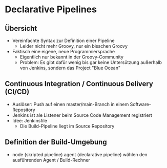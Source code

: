 # Declarative Pipelines

## Übersicht 

* Vereinfachte Syntax zur Definition einer Pipeline
  * Leider nicht mehr Groovy, nur ein bisschen Groovy
* Faktisch eine eigene, neue Programmiersprache
  * Eigentlich nur bekannt in der Groovy-Community
  * Problem: Es gibt dafür wenig bis gar keine Untersützung außerhalb von Jenkins, sondern das Project "Blue Ocean"

## Continuous Integration / Continuous Delivery (CI/CD)

* Auslöser: Push auf einen master/main-Branch in einem Software-Repository
* Jenkins ist ale Listener beim Source Code Management registriert
* Idee: Jenkinsfile
  * Die Build-Pipeline liegt im Source Repository

## Definition der Build-Umgebung

* node (skripted pipeline) agent (declarative pipeline) wählen den ausführenden Agent / Build-Rechner
